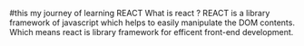 #this my journey of learning REACT 
What is react ?
REACT is a library framework of javascript which helps to easily manipulate the DOM contents. Which means react is library framework for efficent front-end development.
